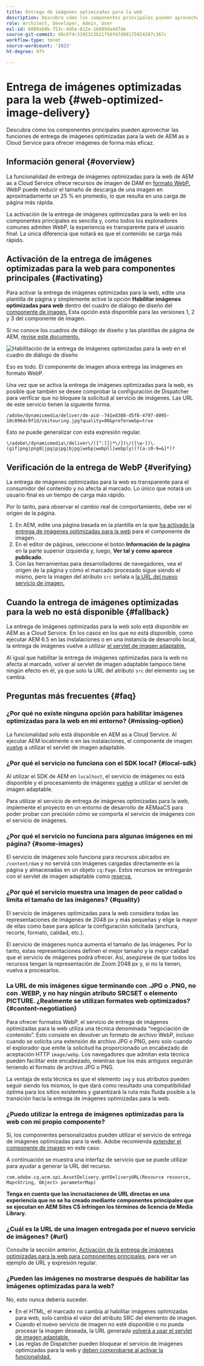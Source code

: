 ```yaml
---
title: Entrega de imágenes optimizadas para la web
description: Descubra cómo los componentes principales pueden aprovechar las funciones de entrega de imágenes optimizadas para la web de AEM as a Cloud Service para ofrecer imágenes de forma más eficaz.
role: Architect, Developer, Admin, User
exl-id: 6080ab8b-f53c-4d5e-812e-16889da4d7de
source-git-commit: d8c8f4c3395313b21f56fd7d98175924287c367c
workflow-type: tm+mt
source-wordcount: '1023'
ht-degree: 97%

---
```


# Entrega de imágenes optimizadas para la web {#web-optimized-image-delivery}

Descubra cómo los componentes principales pueden aprovechar las funciones de entrega de imágenes optimizadas para la web de AEM as a Cloud Service para ofrecer imágenes de forma más eficaz.

## Información general {#overview}

La funcionalidad de entrega de imágenes optimizadas para la web de AEM as a Cloud Service ofrece recursos de imagen de DAM en [formato WebP.](https://developers.google.com/speed/webp) WebP puede reducir el tamaño de descarga de una imagen en aproximadamente un 25 % en promedio, lo que resulta en una carga de página más rápida.

La activación de la entrega de imágenes optimizadas para la web en los componentes principales es sencilla y, como todos los exploradores comunes admiten WebP, la experiencia es transparente para el usuario final. La única diferencia que notará es que el contenido se carga más rápido.

## Activación de la entrega de imágenes optimizadas para la web para componentes principales {#activating}

Para activar la entrega de imágenes optimizadas para la web, edite una plantilla de página y simplemente active la opción **Habilitar imágenes optimizadas para web** dentro del cuadro de diálogo de diseño del [componente de imagen.](/help/components/image.md#design-dialog) Esta opción está disponible para las versiones 1, 2 y 3 del componente de imagen.

Si no conoce los cuadros de diálogo de diseño y las plantillas de página de AEM, [revise este documento.](/help/get-started/authoring.md#pre-configuring-core-components)

![Habilitación de la entrega de imágenes optimizadas para la web en el cuadro de diálogo de diseño](/help/assets/web-optimized-image-delivery.png)

Eso es todo. El componente de imagen ahora entrega las imágenes en formato WebP.

Una vez que se activa la entrega de imágenes optimizadas para la web, es posible que también se desee comprobar la configuración de Dispatcher para verificar que no bloquee la solicitud al servicio de imágenes. Las URL de este servicio tienen la siguiente forma.

```text
/adobe/dynamicmedia/deliver/dm-aid--741ed388-d5f8-4797-8095-10c896dc9f1d/skitouring.jpg?quality=80&preferwebp=true
```

Esto se puede generalizar con esta expresión regular.

```text
\/adobe\/dynamicmedia\/deliver\/([^:[]|*\/])\/([\w-])\.(gif|png|png8|jpg|pjpg|bjpg|webp|webpll|webply)(?[a-z0-9=&]*)?
```

## Verificación de la entrega de WebP {#verifying}

La entrega de imágenes optimizadas para la web es transparente para el consumidor del contenido y no afecta al marcado. Lo único que notará un usuario final es un tiempo de carga más rápido.

Por lo tanto, para observar el cambio real de comportamiento, debe ver el origen de la página.

1. En AEM, edite una página basada en la plantilla en la que [ha activado la entrega de imágenes optimizadas para la web](#activating) para el componente de imagen.
1. En el editor de páginas, seleccione el botón **Información de la página** en la parte superior izquierda y, luego, **Ver tal y como aparece publicado**.
1. Con las herramientas para desarrolladores de navegadores, vea el origen de la página y cómo el marcado procesado sigue siendo el mismo, pero la imagen del atributo `src` señala a [la URL del nuevo servicio de imagen.](#activating)

## Cuando la entrega de imágenes optimizadas para la web no está disponible {#fallback}

La entrega de imágenes optimizadas para la web solo está disponible en AEM as a Cloud Service. En los casos en los que no está disponible, como ejecutar AEM 6.5 en las instalaciones o en una instancia de desarrollo local, la entrega de imágenes vuelve a utilizar [el servlet de imagen adaptable.](/help/developing/adaptive-image-servlet.md)

Al igual que habilitar la entrega de imágenes optimizadas para la web no afecta al marcado, volver al servlet de imagen adaptable tampoco tiene ningún efecto en él, ya que solo la URL del atributo `src` del elemento `img` se cambia.

## Preguntas más frecuentes {#faq}

### ¿Por qué no existe ninguna opción para habilitar imágenes optimizadas para la web en mi entorno? {#missing-option}

La funcionalidad solo está disponible en AEM as a Cloud Service. Al ejecutar AEM localmente o en las instalaciones, el componente de imagen [vuelve](#fallback) a utilizar el servlet de imagen adaptable.

### ¿Por qué el servicio no funciona con el SDK local? {#local-sdk}

Al utilizar el SDK de AEM en `localhost`, el servicio de imágenes no está disponible y el procesamiento de imágenes [vuelve](#fallback) a utilizar el servlet de imagen adaptable.

Para utilizar el servicio de entrega de imágenes optimizadas para la web, implemente el proyecto en un entorno de desarrollo de AEMaaCS para poder probar con precisión cómo se comporta el servicio de imágenes con el servicio de imágenes.

### ¿Por qué el servicio no funciona para algunas imágenes en mi página? {#some-images}

El servicio de imágenes solo funciona para recursos ubicados en `/content/dam` y no servirá con imágenes cargadas directamente en la página y almacenadas en un objeto `cq:Page`. Estos recursos se entregarán con el servlet de imagen adaptable como [reserva.](#fallback)

### ¿Por qué el servicio muestra una imagen de peor calidad o limita el tamaño de las imágenes? {#quality}

El servicio de imágenes optimizadas para la web considera todas las representaciones de imágenes de 2048 px y más pequeñas y elige la mayor de ellas como base para aplicar la configuración solicitada (anchura, recorte, formato, calidad, etc.).

El servicio de imágenes nunca aumenta el tamaño de las imágenes. Por lo tanto, estas representaciones definen el mejor tamaño y la mejor calidad que el servicio de imágenes podrá ofrecer. Así, asegúrese de que todos los recursos tengan la representación de Zoom 2048 px y, si no la tienen, vuelva a procesarlos.

### La URL de mis imágenes sigue terminando con .JPG o .PNG, no con .WEBP, y no hay ningún atributo SRCSET o elemento PICTURE. ¿Realmente se utilizan formatos web optimizados? {#content-negotiation}

Para ofrecer formatos WebP, el servicio de entrega de imágenes optimizadas para la web utiliza una técnica denominada “negociación de contenido”. Esto consiste en devolver un formato de archivo WebP, incluso cuando se solicita una extensión de archivo JPG o PNG, pero solo cuando el explorador que emite la solicitud ha proporcionado un encabezado de aceptación HTTP `image/webp`. Los navegadores que admitan esta técnica pueden facilitar este encabezado, mientras que los más antiguos seguirán teniendo el formato de archivo JPG o PNG.

La ventaja de esta técnica es que el elemento `img` y sus atributos pueden seguir siendo los mismos, lo que dará como resultado una compatibilidad óptima para los sitios existentes y garantizará la ruta más fluida posible a la transición hacia la entrega de imágenes optimizadas para la web.

### ¿Puedo utilizar la entrega de imágenes optimizadas para la web con mi propio componente?

Sí, los componentes personalizados pueden utilizar el servicio de entrega de imágenes optimizadas para la web. Adobe recomienda [extender el componente de imagen](/help/developing/customizing.md) en este caso.

A continuación se muestra una interfaz de servicio que se puede utilizar para ayudar a generar la URL del recurso.

```
com.adobe.cq.wcm.spi.AssetDelivery.getDeliveryURL(Resource resource, Map<String, Object> parameterMap)
```

**Tenga en cuenta que las incrustaciones de URL directas en una experiencia que no se ha creado mediante componentes principales que se ejecutan en AEM Sites CS infringen los términos de licencia de Media Library.**

### ¿Cuál es la URL de una imagen entregada por el nuevo servicio de imágenes? {#url}

Consulte la sección anterior, [Activación de la entrega de imágenes optimizadas para la web para componentes principales](#activating), para ver un ejemplo de URL y expresión regular.

### ¿Pueden las imágenes no mostrarse después de habilitar las imágenes optimizadas para la web?

No, esto nunca debería suceder.

* En el HTML, el marcado no cambia al habilitar imágenes optimizadas para web, solo cambia el valor del atributo SRC del elemento de imagen.
* Cuando el nuevo servicio de imagen no esté disponible o no pueda procesar la imagen deseada, la URL generada [volverá a usar el servlet de imagen adaptable.](#fallback)
* Las reglas de Dispatcher pueden bloquear el servicio de imágenes optimizadas para la web y [deben comprobarse al activar la funcionalidad.](#activating)
